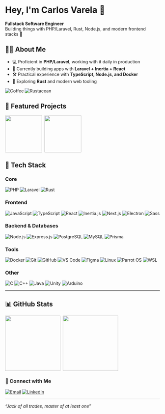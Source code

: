 # Hey, I'm Carlos Varela 👋

**Fullstack Software Engineer**  
Building things with PHP/Laravel, Rust, Node.js, and modern frontend stacks 🚀

## 🧑‍💻 About Me
- 💻 Proficient in **PHP/Laravel**, working with it daily in production  
- 🔭 Currently building apps with **Laravel + Inertia + React**  
- 🛠 Practical experience with **TypeScript, Node.js, and Docker**  
- 🌱 Exploring **Rust** and modern web tooling  

![Coffee](https://img.shields.io/badge/Coffee-Fuel-orange?logo=buymeacoffee&logoColor=white)
![Rustacean](https://img.shields.io/badge/Rustacean-🦀-black)

## 🚀 Featured Projects
<div style="display: flex; flex-wrap: wrap; gap: 8px;">
  <a href="https://github.com/caduvarela/phpz">
    <img height="120em" src="https://github-readme-stats.vercel.app/api/pin/?username=caduvarela&repo=phpz&theme=radical&cache_seconds=3000"/>
  </a>
  <a href="https://github.com/caduvarela/cansee-ayu">
    <img height="120em" src="https://github-readme-stats.vercel.app/api/pin/?username=caduvarela&repo=cansee-ayu&theme=radical&cache_seconds=3000"/>
  </a>
</div>

## 🔧 Tech Stack

### **Core**
![PHP](https://img.shields.io/badge/PHP-777BB4?logo=php&logoColor=white) 
![Laravel](https://img.shields.io/badge/Laravel-FF2D20?logo=laravel&logoColor=white) 
![Rust](https://img.shields.io/badge/Rust-000000?logo=rust&logoColor=white)  

### **Frontend**
![JavaScript](https://img.shields.io/badge/JavaScript-F7DF1E?logo=javascript&logoColor=black)
![TypeScript](https://img.shields.io/badge/TypeScript-007ACC?logo=typescript&logoColor=white)
![React](https://img.shields.io/badge/React-20232A?logo=react&logoColor=61DAFB)
![Inertia.js](https://img.shields.io/badge/Inertia.js-9553E9?logo=javascript&logoColor=white)
![Next.js](https://img.shields.io/badge/Next.js-000000?logo=next.js&logoColor=white) 
![Electron](https://img.shields.io/badge/Electron-47848F?logo=electron&logoColor=white)
![Sass](https://img.shields.io/badge/Sass-CC6699?logo=sass&logoColor=white)

### **Backend & Databases**
![Node.js](https://img.shields.io/badge/Node.js-339933?logo=node.js&logoColor=white)
![Express.js](https://img.shields.io/badge/Express-000000?logo=express&logoColor=white) 
![PostgreSQL](https://img.shields.io/badge/PostgreSQL-336791?logo=postgresql&logoColor=white)
![MySQL](https://img.shields.io/badge/MySQL-4479A1?logo=mysql&logoColor=white)
![Prisma](https://img.shields.io/badge/Prisma-2D3748?logo=prisma&logoColor=white)

### **Tools**
![Docker](https://img.shields.io/badge/Docker-2496ED?logo=docker&logoColor=white)
![Git](https://img.shields.io/badge/Git-F05032?logo=git&logoColor=white)
![GitHub](https://img.shields.io/badge/GitHub-181717?logo=github&logoColor=white)
![VS Code](https://img.shields.io/badge/VS%20Code-007ACC?logo=visual-studio-code&logoColor=white)
![Figma](https://img.shields.io/badge/Figma-F24E1E?logo=figma&logoColor=white)
![Linux](https://img.shields.io/badge/Linux-FCC624?logo=linux&logoColor=black)
![Parrot OS](https://img.shields.io/badge/Parrot%20OS-15AABF?logo=linux&logoColor=white)
![WSL](https://img.shields.io/badge/WSL-4D4D4D?logo=windows&logoColor=white)

### **Other**
![C](https://img.shields.io/badge/C-A8B9CC?logo=c&logoColor=white)
![C++](https://img.shields.io/badge/C++-00599C?logo=c%2B%2B&logoColor=white)
![Java](https://img.shields.io/badge/Java-%23ED8B00.svg??style=for-the-badge&logo=openjdk&logoColor=white)
![Unity](https://img.shields.io/badge/Unity-000000?logo=unity&logoColor=white)
![Arduino](https://img.shields.io/badge/Arduino-00979D?logo=arduino&logoColor=white)

---

## 📊 GitHub Stats
<div style="display: flex; flex-wrap: wrap; width: 100%; gap: 8px">
  <img height="180em" src="https://github-readme-stats.vercel.app/api?username=caduvarela&show_icons=true&theme=radical"/>
  <img height="180em" src="https://github-readme-stats.vercel.app/api/top-langs/?username=caduvarela&layout=compact&theme=radical"/>
</div>

### 🤝 Connect with Me

[![Email](https://img.shields.io/badge/Email-caduvarela%40gmail.com-red?logo=gmail&logoColor=white)](mailto:caduvarela@gmail.com)
[![LinkedIn](https://img.shields.io/badge/LinkedIn-0077B5?logo=linkedin&logoColor=white)](https://www.linkedin.com/in/caduvarela/)

---

*“Jack of all trades, master of at least one”*
